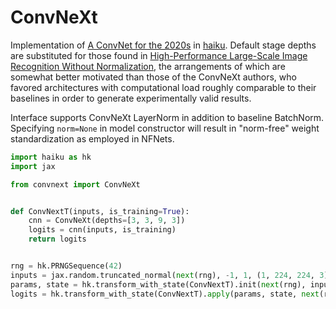 # ConvNeXt

Implementation of [A ConvNet for the 2020s][convnext] in [haiku]. Default stage depths are substituted for those found in [High-Performance Large-Scale Image Recognition Without Normalization][nfnets], the arrangements of which are somewhat better motivated than those of the ConvNeXt authors, who favored architectures with computational load roughly comparable to their baselines in order to generate experimentally valid results. 

Interface supports ConvNeXt LayerNorm in addition to baseline BatchNorm. Specifying `norm=None` in model constructor will result in "norm-free" weight standardization as employed in NFNets. 


```python
import haiku as hk
import jax

from convnext import ConvNeXt


def ConvNextT(inputs, is_training=True):
    cnn = ConvNeXt(depths=[3, 3, 9, 3])
    logits = cnn(inputs, is_training)
    return logits


rng = hk.PRNGSequence(42)
inputs = jax.random.truncated_normal(next(rng), -1, 1, (1, 224, 224, 3))
params, state = hk.transform_with_state(ConvNextT).init(next(rng), inputs)
logits = hk.transform_with_state(ConvNextT).apply(params, state, next(rng), inputs)
```

[convnext]: https://arxiv.org/abs/2201.03545
[nfnets]: https://arxiv.org/abs/2102.06171
[haiku]: httpS://github.com/deepmind/dm-haiku

